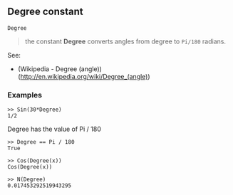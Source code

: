 ## Degree constant

```
Degree
```

> the constant **Degree** converts angles from degree to `Pi/180` radians.
 
See:
* (Wikipedia - Degree (angle))(http://en.wikipedia.org/wiki/Degree_(angle)) 
 
### Examples

```
>> Sin(30*Degree)
1/2
```

Degree has the value of Pi / 180
```
>> Degree == Pi / 180
True

>> Cos(Degree(x))
Cos(Degree(x))
 
>> N(Degree)    
0.017453292519943295   
```

